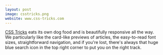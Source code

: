 ```yaml
---
layout: post
image: csstricks.png
website: www.css-tricks.com
---
```

[CSS Tricks](http://www.css-tricks.com/) eats its own dog food and is beautifully responsive all the way. We particularly like the card-like previews of articles, the easy-to-read font sizes, straightforward navigation, and if you're lost, there's always that huge blue search icon in the top right corner to put you on the right track.